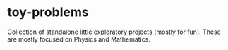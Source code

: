 toy-problems
============

Collection of standalone little exploratory projects (mostly for fun). These are mostly focused on Physics and Mathematics.
